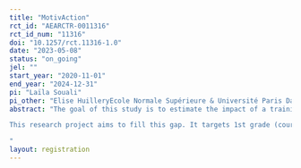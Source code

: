 ```yaml
---
title: "MotivAction"
rct_id: "AEARCTR-0011316"
rct_id_num: "11316"
doi: "10.1257/rct.11316-1.0"
date: "2023-05-08"
status: "on_going"
jel: ""
start_year: "2020-11-01"
end_year: "2024-12-31"
pi: "Laïla Souali"
pi_other: "Elise HuilleryEcole Normale Supérieure & Université Paris Dauphine - PSL; Yann AlganHEC Paris"
abstract: "The goal of this study is to estimate the impact of a training of teachers aimed at helping them adopt new pedagogical practices to develop high levels of self-confidence, self-efficacy, cooperation, and intrinsic motivation in young students. In France, such pedagogical training may be particularly useful as self-confidence and perceptions of one’s chance of success are among the lowest of OECD countries, while anxiety and fear of failure are among the highest (PISA 2012, 2015). According to TALIS 2013, only 58% of French teachers feel pedagogically well prepared for their profession, as compared to 89% on average in OECD countries. 
This research project aims to fill this gap. It targets 1st grade (cours préparatoire) teachers in two French Académie (Versailles and Paris), with the goal of providing them with the most recent results in economics, psychology, sociology and cognitive sciences, as well as with practical information on the pedagogical practices that are effective for developing academic motivation based on socio-behavioural skills. The ultimate objective of the project is to increase students’ learning and academic outcomes for all students, while at the same time reducing social inequality at school.
"
layout: registration
---
```


